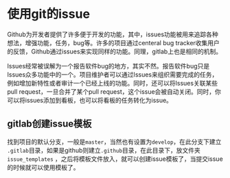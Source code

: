 # 使用git的issue

​	Github为开发者提供了许多便于开发的功能，其中，issues功能被用来追踪各种想法，增强功能，任务，bug等。许多的项目通过centeral bug tracker收集用户的反馈，Github通过issues来实现同样的功能。同理，gitlab上也是相同的机制。

​        Issues经常被误解为一个报告软件bug的地方，其实不然。报告软件bug只是Issues众多功能中的一个。项目维护者可以通过Issues来组织需要完成的任务，例如增加新特性或者审计一个已经上线的功能。同时，还可以将Issues关联某些pull request，一旦合并了某个pull request，这个issue会被自动关闭。同时，你可以将issues添加到看板，也可以将看板的任务转化为issue。

## gitlab创建issue模板

​	找到项目的默认分支，一般是`master`，当然也有设置为`develop`，在此分支下建立 `.gitlab`目录，如果是github则建立`.github`目录，在此目录下，放文件夹`issue_templates` ，之后将模板文件放入，就可以创建issue模板了，当提交issue的时候就可以使用模板了。



